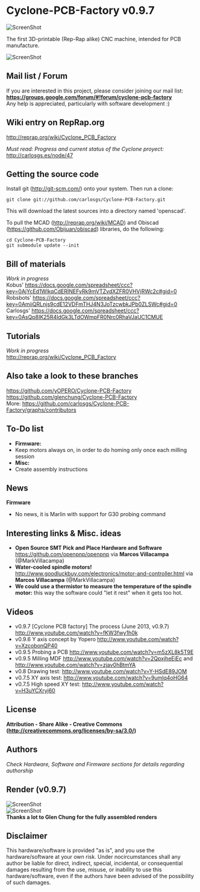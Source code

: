Cyclone-PCB-Factory v0.9.7  
===================

![ScreenShot](Media/CycloneLogo_1/CycloneLogo_1.png)

The first 3D-printable (Rep-Rap alike) CNC machine, intended for PCB manufacture.  

![ScreenShot](Media/Cyclone_built_v0.9.7.jpg)

Mail list / Forum  
--
If you are interested in this project, please consider joining our mail list:  
**<https://groups.google.com/forum/#!forum/cyclone-pcb-factory>**  
Any help is appreciated, particularly with software development :)  

Wiki entry on RepRap.org  
--
<http://reprap.org/wiki/Cyclone_PCB_Factory>  

*Must read: Progress and current status of the Cyclone proyect:*
<http://carlosgs.es/node/47>

Getting the source code  
--
Install git (http://git-scm.com/) onto your system. Then run a clone:

    git clone git://github.com/carlosgs/Cyclone-PCB-Factory.git

This will download the latest sources into a directory named 'openscad'. 

To pull the MCAD (<http://reprap.org/wiki/MCAD>) and Obiscad (<https://github.com/Obijuan/obiscad>) libraries, do the following:

    cd Cyclone-PCB-Factory
    git submodule update --init

Bill of materials  
--  
_Work in progress_  
Kobus' <https://docs.google.com/spreadsheet/ccc?key=0AjYcEd1WlkqCdERINEFvRk9mVTZvdXZFR0VHVjRWc2c#gid=0>  
Robsbots' <https://docs.google.com/spreadsheet/ccc?key=0AmiiQRLnjs9cdE12VDFmTHJ4N3JoTzcwbkJPb0ZLSWc#gid=0>  
Carlosgs' <https://docs.google.com/spreadsheet/ccc?key=0AsQp8IK25R4IdGk3LTdOWmpFR0Nrc0RhaVJaUC1CMUE>  

Tutorials  
--
_Work in progress_  
<http://reprap.org/wiki/Cyclone_PCB_Factory>  

Also take a look to these branches  
--  
<https://github.com/yOPERO/Cyclone-PCB-Factory>  
<https://github.com/glenchung/Cyclone-PCB-Factory>  
More: <https://github.com/carlosgs/Cyclone-PCB-Factory/graphs/contributors>  

To-Do list  
--  
- **Firmware:**  
 - Keep motors always on, in order to do homing only once each milling session  
- **Misc:**  
 - Create assembly instructions  

News  
--  
**Firmware**  
- No news, it is Marlin with support for G30 probing command  

Interesting links & Misc. ideas  
--
- **Open Source SMT Pick and Place Hardware and Software** <https://github.com/openpnp/openpnp> via **Marcos Villacampa** (@MarkVillacampa)  
- **Water-cooled spindle motors!** <http://www.goodluckbuy.com/electronics/motor-and-controller.html> via **Marcos Villacampa** (@MarkVillacampa)  
- **We could use a thermistor to measure the temperature of the spindle motor:** this way the software could "let it rest" when it gets too hot.  


Videos  
--  
- v0.9.7 [Cyclone PCB factory] The process (June 2013, v0.9.7)  <http://www.youtube.com/watch?v=fKW3fwy1h0k>
- v0.9.6 Y axis concept by Yopero <http://www.youtube.com/watch?v=XzcobonQP40>  
- v0.9.5 Probing a PCB <http://www.youtube.com/watch?v=m5zXL8k5T9E>  
- v0.9.5 Milling MDF <http://www.youtube.com/watch?v=2QpxjheEjEc> and <http://www.youtube.com/watch?v=zjav0hBtmYA>  
- v0.8 Drawing test: <http://www.youtube.com/watch?v=Y-HSdE89JOM>  
- v0.7.5 XY axis test: <http://www.youtube.com/watch?v=9umlq4oHG64>  
- v0.7.5 High speed XY test: <http://www.youtube.com/watch?v=H3uYCXryj60>  


License  
--
**Attribution - Share Alike - Creative Commons (<http://creativecommons.org/licenses/by-sa/3.0/>)**  

Authors  
--
_Check Hardware, Software and Firmware sections for details regarding authorship_  

Render (v0.9.7)  
--
![ScreenShot](Media/Cyclone_render_v0.9.7_full.png)  
![ScreenShot](Media/Cyclone_render_v0.9.7_full_explodedView.png)  
**Thanks a lot to Glen Chung for the fully assembled renders**  

Disclaimer  
--
This hardware/software is provided "as is", and you use the hardware/software at your own risk. Under nocircumstances shall any author be liable for direct, indirect, special, incidental, or consequential damages resulting from the use, misuse, or inability to use this hardware/software, even if the authors have been advised of the possibility of such damages.  

